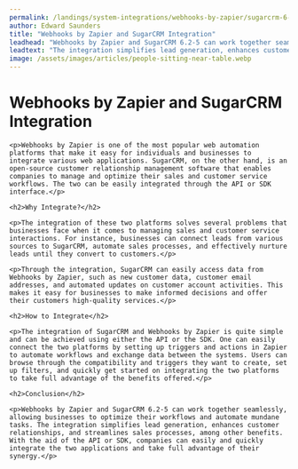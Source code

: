 ```yaml
---
permalink: /landings/system-integrations/webhooks-by-zapier/sugarcrm-6-2-5
author: Edward Saunders
title: "Webhooks by Zapier and SugarCRM Integration"
leadhead: "Webhooks by Zapier and SugarCRM 6.2-5 can work together seamlessly, allowing businesses to optimize their workflows and automate mundane tasks"
leadtext: "The integration simplifies lead generation, enhances customer relationships, and streamlines sales processes, among other benefits. With the aid of the API or SDK, companies can easily and quickly integrate the two applications and take full advantage of their synergy."
image: /assets/images/articles/people-sitting-near-table.webp
---
```

<div class="arttext">	<h1>Webhooks by Zapier and SugarCRM Integration</h1>

	<p>Webhooks by Zapier is one of the most popular web automation platforms that make it easy for individuals and businesses to integrate various web applications. SugarCRM, on the other hand, is an open-source customer relationship management software that enables companies to manage and optimize their sales and customer service workflows. The two can be easily integrated through the API or SDK interface.</p>

	<h2>Why Integrate?</h2>

	<p>The integration of these two platforms solves several problems that businesses face when it comes to managing sales and customer service interactions. For instance, businesses can connect leads from various sources to SugarCRM, automate sales processes, and effectively nurture leads until they convert to customers.</p>

	<p>Through the integration, SugarCRM can easily access data from Webhooks by Zapier, such as new customer data, customer email addresses, and automated updates on customer account activities. This makes it easy for businesses to make informed decisions and offer their customers high-quality services.</p>

	<h2>How to Integrate</h2>

	<p>The integration of SugarCRM and Webhooks by Zapier is quite simple and can be achieved using either the API or the SDK. One can easily connect the two platforms by setting up triggers and actions in Zapier to automate workflows and exchange data between the systems. Users can browse through the compatibility and triggers they want to create, set up filters, and quickly get started on integrating the two platforms to take full advantage of the benefits offered.</p>

	<h2>Conclusion</h2>

	<p>Webhooks by Zapier and SugarCRM 6.2-5 can work together seamlessly, allowing businesses to optimize their workflows and automate mundane tasks. The integration simplifies lead generation, enhances customer relationships, and streamlines sales processes, among other benefits. With the aid of the API or SDK, companies can easily and quickly integrate the two applications and take full advantage of their synergy.</p>
</div>